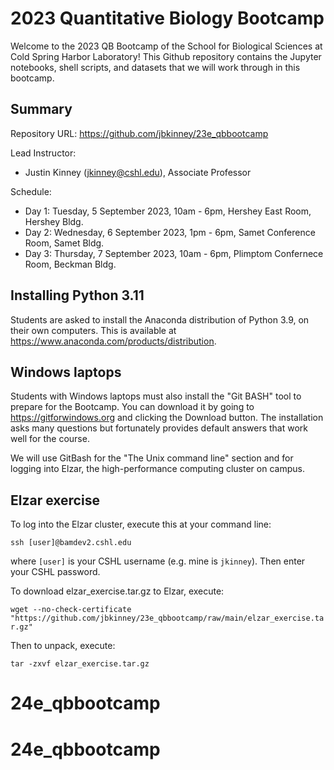 # 2023 Quantitative Biology Bootcamp

Welcome to the 2023 QB Bootcamp of the School for Biological Sciences at Cold Spring Harbor Laboratory! This Github repository contains the Jupyter notebooks, shell scripts, and datasets that we will work through in this bootcamp. 

## Summary

Repository URL: https://github.com/jbkinney/23e_qbbootcamp

Lead Instructor: 
- Justin Kinney (<jkinney@cshl.edu>), Associate Professor

Schedule:
- Day 1: Tuesday, 5 September 2023, 10am - 6pm, Hershey East Room, Hershey Bldg.
- Day 2: Wednesday, 6 September 2023, 1pm - 6pm, Samet Conference Room, Samet Bldg.
- Day 3: Thursday, 7 September 2023, 10am - 6pm, Plimptom Confernece Room, Beckman Bldg.

## Installing Python 3.11 

Students are asked to install the Anaconda distribution of Python 3.9, on their own computers. This is available at https://www.anaconda.com/products/distribution. 

## Windows laptops

Students with Windows laptops must also install the "Git BASH" tool to prepare for the Bootcamp. You can download it by going to https://gitforwindows.org and clicking the Download button. The installation asks many questions but fortunately provides default answers that work well for the course.

We will use GitBash for the "The Unix command line" section and for logging into Elzar, the high-performance computing cluster on campus.

## Elzar exercise

To log into the Elzar cluster, execute this at your command line:

```ssh [user]@bamdev2.cshl.edu```

where ``[user]`` is your CSHL username (e.g. mine is ``jkinney``). Then enter your CSHL password. 

To download elzar_exercise.tar.gz to Elzar, execute:

```wget --no-check-certificate "https://github.com/jbkinney/23e_qbbootcamp/raw/main/elzar_exercise.tar.gz"```

Then to unpack, execute:

```tar -zxvf elzar_exercise.tar.gz```
# 24e_qbbootcamp
# 24e_qbbootcamp
